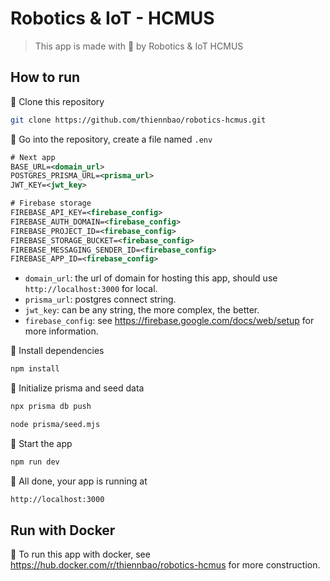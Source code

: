 # Robotics & IoT - HCMUS

> This app is made with 🩵 by Robotics & IoT HCMUS

## How to run

🍓 Clone this repository

```sh
git clone https://github.com/thiennbao/robotics-hcmus.git
```

🍊 Go into the repository, create a file named `.env`

```xml
# Next app
BASE_URL=<domain_url>
POSTGRES_PRISMA_URL=<prisma_url>
JWT_KEY=<jwt_key>

# Firebase storage
FIREBASE_API_KEY=<firebase_config>
FIREBASE_AUTH_DOMAIN=<firebase_config>
FIREBASE_PROJECT_ID=<firebase_config>
FIREBASE_STORAGE_BUCKET=<firebase_config>
FIREBASE_MESSAGING_SENDER_ID=<firebase_config>
FIREBASE_APP_ID=<firebase_config>
```

- `domain_url`: the url of domain for hosting this app, should use `http://localhost:3000` for local.
- `prisma_url`: postgres connect string.
- `jwt_key`: can be any string, the more complex, the better.
- `firebase_config`: see https://firebase.google.com/docs/web/setup for more information.

🍋 Install dependencies

```sh
npm install
```

🥑 Initialize prisma and seed data

```sh
npx prisma db push
```

```sh
node prisma/seed.mjs
```

🍇 Start the app

```sh
npm run dev
```

🍑 All done, your app is running at

```sh
http://localhost:3000
```

## Run with Docker

🐳 To run this app with docker, see https://hub.docker.com/r/thiennbao/robotics-hcmus for more construction.
